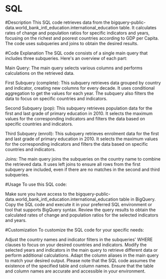 # SQL 

#Description
This SQL code retrieves data from the bigquery-public-data.world_bank_intl_education.international_education table. It calculates rates of change and population ratios for specific indicators and years, focusing on the richest and poorest countries according to GDP per Capita. The code uses subqueries and joins to obtain the desired results.

#Code Explanation
The SQL code consists of a single main query that includes three subqueries. Here's an overview of each part:

Main Query: The main query selects various columns and performs calculations on the retrieved data.

First Subquery (complete): This subquery retrieves data grouped by country and indicator, creating new columns for every decade. It uses conditional aggregation to get the values for each year. The subquery also filters the data to focus on specific countries and indicators.

Second Subquery (pop): This subquery retrieves population data for the first and last grade of primary education in 2010. It selects the maximum values for the corresponding indicators and filters the data based on specific countries and indicators.

Third Subquery (enroll): This subquery retrieves enrolment data for the first and last grade of primary education in 2010. It selects the maximum values for the corresponding indicators and filters the data based on specific countries and indicators.

Joins: The main query joins the subqueries on the country name to combine the retrieved data. It uses left joins to ensure all rows from the first subquery are included, even if there are no matches in the second and third subqueries.

#Usage
To use this SQL code:

Make sure you have access to the bigquery-public-data.world_bank_intl_education.international_education table in BigQuery.
Copy the SQL code and execute it in your preferred SQL environment or tool that supports BigQuery syntax.
Review the query results to obtain the calculated rates of change and population ratios for the selected indicators and years.

#Customization
To customize the SQL code for your specific needs:

Adjust the country names and indicator filters in the subqueries' WHERE clauses to focus on your desired countries and indicators.
Modify the selected years and indicators in the main query to retrieve different data or perform additional calculations.
Adapt the column aliases in the main query to match your desired output.
Please note that the SQL code assumes the existence of the specified table and column names. Ensure that the table and column names are accurate and accessible in your environment.

